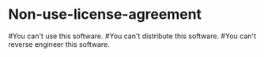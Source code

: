 # Non-use-license-agreement

#You can't use this software.
#You can't distribute this software.
#You can't reverse engineer this software.
